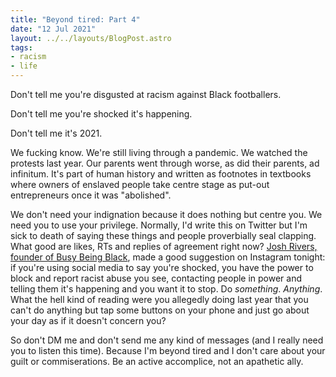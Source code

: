 ```yaml
---
title: "Beyond tired: Part 4"
date: "12 Jul 2021"
layout: ../../layouts/BlogPost.astro
tags:
- racism
- life
---
```


Don't tell me you're disgusted at racism against Black footballers.  

Don't tell me you're shocked it's happening.  

Don't tell me it's 2021.  

We fucking know. We're still living through a pandemic. We watched the protests last year. Our parents went through worse, as did their parents, ad infinitum. It's part of human history and written as footnotes in textbooks where owners of enslaved people take centre stage as put-out entrepreneurs once it was "abolished".

We don't need your indignation because it does nothing but centre you. We need you to use your privilege. Normally, I'd write this on Twitter but I'm sick to death of saying these things and people proverbially seal clapping. What good are likes, RTs and replies of agreement right now? [Josh Rivers, founder of Busy Being Black](https://www.busybeingblack.com/), made a good suggestion on Instagram tonight: if you're using social media to say you're shocked, you have the power to block and report racist abuse you see, contacting people in power and telling them it's happening and you want it to stop. Do _something_. _Anything_. What the hell kind of reading were you allegedly doing last year that you can't do anything but tap some buttons on your phone and just go about your day as if it doesn't concern you?   

So don't DM me and don't send me any kind of messages (and I really need you to listen this time). Because I'm beyond tired and I don't care about your guilt or commiserations. Be an active accomplice, not an apathetic ally.
